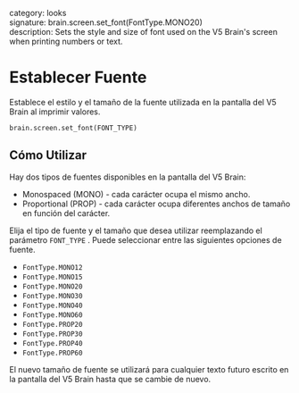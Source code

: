 category: looks  
signature: brain.screen.set_font(FontType.MONO20)  
description: Sets the style and size of font used on the V5 Brain's screen when printing numbers or text.  

# Establecer Fuente

Establece el estilo y el tamaño de la fuente utilizada en la pantalla del V5 Brain al imprimir valores.

```don
brain.screen.set_font(FONT_TYPE)
```

## Cómo Utilizar

Hay dos tipos de fuentes disponibles en la pantalla del V5 Brain:

* Monospaced (MONO) - cada carácter ocupa el mismo ancho.
* Proportional (PROP) - cada carácter ocupa diferentes anchos de tamaño en función del carácter.

Elija el tipo de fuente y el tamaño que desea utilizar reemplazando el parámetro `FONT_TYPE` . Puede seleccionar entre las siguientes opciones de fuente.

* `FontType.MONO12`
* `FontType.MONO15`
* `FontType.MONO20`
* `FontType.MONO30`
* `FontType.MONO40`
* `FontType.MONO60`
* `FontType.PROP20`
* `FontType.PROP30`
* `FontType.PROP40`
* `FontType.PROP60`

El nuevo tamaño de fuente se utilizará para cualquier texto futuro escrito en la pantalla del V5 Brain hasta que se cambie de nuevo.

<advanced>
</advanced>
